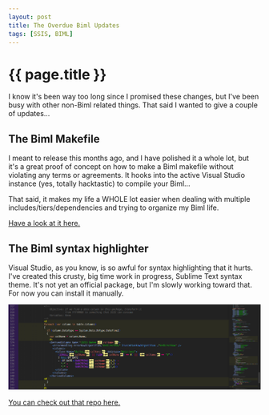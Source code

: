 ```yaml
---
layout: post
title: The Overdue Biml Updates
tags: [SSIS, BIML]
---
```

# {{ page.title }}

I know it's been way too long since I promised these changes, but I've been busy with other non-Biml related things.  That said I wanted to give a couple of updates...

## The Biml Makefile
I meant to release this months ago, and I have polished it a whole lot, but it's a great proof of concept on how to make a Biml makefile without violating any terms or agreements.  It hooks into the active Visual Studio instance (yes, totally hacktastic) to compile your Biml...

That said, it makes my life a WHOLE lot easier when dealing with multiple includes/tiers/dependencies and trying to organize my Biml life.

[Have a look at it here.](https://github.com/sorrell/MakefileBiml)

## The Biml syntax highlighter
Visual Studio, as you know, is so awful for syntax highlighting that it hurts.  I've created this crusty, big time work in progress, Sublime Text syntax theme.  It's not yet an official package, but I'm slowly working toward that.  For now you can install it manually.

![subiml](/images/subiml.png "subiml")

[You can check out that repo here.](https://github.com/sorrell/subiml)